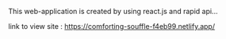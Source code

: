 This web-application is created by using react.js and rapid api...

link to view site : https://comforting-souffle-f4eb99.netlify.app/
